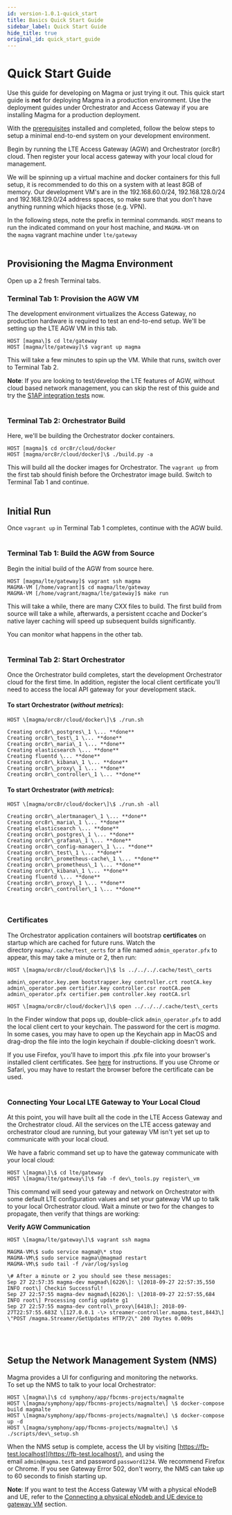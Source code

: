```yaml
---
id: version-1.0.1-quick_start
title: Basics Quick Start Guide
sidebar_label: Quick Start Guide
hide_title: true
original_id: quick_start_guide
---
```

# Quick Start Guide

Use this guide for developing on Magma or just trying it out. This quick
start guide is **not** for deploying Magma in a production environment.
Use the deployment guides under Orchestrator and Access Gateway if you
are installing Magma for a production deployment.

With the [prerequisites](https://facebookincubator.github.io/magma/docs/basics/prerequisites) installed
and completed, follow the below steps to setup a minimal end-to-end
system on your development environment.

Begin by running the LTE Access Gateway (AGW) and Orchestrator (orc8r)
cloud. Then register your local access gateway with your local cloud for
management.

We will be spinning up a virtual machine and docker containers for this
full setup, it is recommended to do this on a system with at least 8GB
of memory. Our development VM's are in the 192.168.60.0/24,
192.168.128.0/24 and 192.168.129.0/24 address spaces, so make sure that
you don't have anything running which hijacks those (e.g. VPN).

In the following steps, note the prefix in terminal commands. ```HOST``` means
to run the indicated command on your host machine, and ```MAGMA-VM``` on
the ```magma``` vagrant machine under ```lte/gateway```<br/><br/>

## Provisioning the Magma Environment

Open up a 2 fresh Terminal tabs.<br/>

### Terminal Tab 1: Provision the AGW VM

The development environment virtualizes the Access Gateway, no
production hardware is required to test an end-to-end setup. We\'ll be
setting up the LTE AGW VM in this tab.

~~~
HOST [magma\]$ cd lte/gateway
HOST [magma/lte/gateway]\$ vagrant up magma
~~~

This will take a few minutes to spin up the VM. While that runs, switch
over to Terminal Tab 2.

**Note**: If you are looking to test/develop the LTE features of AGW,
without cloud based network management, you can skip the rest of this
guide and try the [S1AP integration
tests](https://facebookincubator.github.io/magma/docs/next/lte/s1ap_tests) now.<br/><br/>

### Terminal Tab 2: Orchestrator Build

Here, we\'ll be building the Orchestrator docker containers.

```
HOST [magma]$ cd orc8r/cloud/docker
HOST [magma/orc8r/cloud/docker]\$ ./build.py -a
```

This will build all the docker images for Orchestrator.
The ```vagrant up``` from the first tab should finish before the Orchestrator
image build. Switch to Terminal Tab 1 and continue.<br/><br/>

## Initial Run

Once ```vagrant up``` in Terminal Tab 1 completes, continue with the AGW build.<br/><br/>


### Terminal Tab 1: Build the AGW from Source

Begin the initial build of the AGW from source here.

```
HOST [magma/lte/gateway]$ vagrant ssh magma
MAGMA-VM [/home/vagrant]$ cd magma/lte/gateway
MAGMA-VM [/home/vagrant/magma/lte/gateway]$ make run
```

This will take a while, there are many CXX files to build. The first
build from source will take a while, afterwards, a persistent ccache and
Docker\'s native layer caching will speed up subsequent builds
significantly.

You can monitor what happens in the other tab.<br/><br/>

### Terminal Tab 2: Start Orchestrator

Once the Orchestrator build completes, start the development
Orchestrator cloud for the first time. In addition, register the local
client certificate you\'ll need to access the local API gateway for your
development stack.

#### To start Orchestrator (*without metrics*):

```
HOST \[magma/orc8r/cloud/docker\]\$ ./run.sh

Creating orc8r\_postgres\_1 \... **done**
Creating orc8r\_test\_1 \... **done**
Creating orc8r\_maria\_1 \... **done**
Creating elasticsearch \... **done**
Creating fluentd \... **done**
Creating orc8r\_kibana\_1 \... **done**
Creating orc8r\_proxy\_1 \... **done**
Creating orc8r\_controller\_1 \... **done**
```

#### To start Orchestrator (*with metrics*):

```
HOST \[magma/orc8r/cloud/docker\]\$ ./run.sh -all

Creating orc8r\_alertmanager\_1 \... **done**
Creating orc8r\_maria\_1 \... **done**
Creating elasticsearch \... **done**
Creating orc8r\_postgres\_1 \... **done**
Creating orc8r\_grafana\_1 \... **done**
Creating orc8r\_config-manager\_1 \... **done**
Creating orc8r\_test\_1 \... **done**
Creating orc8r\_prometheus-cache\_1 \... **done**
Creating orc8r\_prometheus\_1 \... **done**
Creating orc8r\_kibana\_1 \... **done**
Creating fluentd \... **done**
Creating orc8r\_proxy\_1 \... **done**
Creating orc8r\_controller\_1 \... **done**
```
<br/>

### Certificates

The Orchestrator application containers will bootstrap **certificates**
on startup which are cached for future runs. Watch the
directory ```magma/.cache/test_certs``` for a file
named ```admin_operator.pfx``` to appear, this may take a minute or 2, then
run:

```
HOST \[magma/orc8r/cloud/docker\]\$ ls ../../../.cache/test\_certs

admin\_operator.key.pem bootstrapper.key controller.crt rootCA.key
admin\_operator.pem certifier.key controller.csr rootCA.pem
admin\_operator.pfx certifier.pem controller.key rootCA.srl

HOST \[magma/orc8r/cloud/docker\]\$ open ../../../.cache/test\_certs
```

In the Finder window that pops up, double-click ```admin_operator.pfx``` to
add the local client cert to your keychain. The password for the cert is
*magma*. In some cases, you may have to open up the Keychain app in
MacOS and drag-drop the file into the login keychain if double-clicking
doesn\'t work.

If you use Firefox, you\'ll have to import this .pfx file into your
browser\'s installed client certificates.
See [here](https://support.globalsign.com/customer/en/portal/articles/1211486-install-client-digital-certificate---firefox-for-windows) for
instructions. If you use Chrome or Safari, you may have to restart the
browser before the certificate can be used.<br/><br/>

### Connecting Your Local LTE Gateway to Your Local Cloud

At this point, you will have built all the code in the LTE Access
Gateway and the Orchestrator cloud. All the services on the LTE access
gateway and orchestrator cloud are running, but your gateway VM isn\'t
yet set up to communicate with your local cloud.

We have a fabric command set up to have the gateway communicate with
your local cloud:

```
HOST \[magma\]\$ cd lte/gateway
HOST \[magma/lte/gateway\]\$ fab -f dev\_tools.py register\_vm
```

This command will seed your gateway and network on Orchestrator with
some default LTE configuration values and set your gateway VM up to talk
to your local Orchestrator cloud. Wait a minute or two for the changes
to propagate, then verify that things are working:

**Verify AGW Communication**

```
HOST \[magma/lte/gateway\]\$ vagrant ssh magma

MAGMA-VM\$ sudo service magma@\* stop
MAGMA-VM\$ sudo service magma\@magmad restart
MAGMA-VM\$ sudo tail -f /var/log/syslog

\# After a minute or 2 you should see these messages:
Sep 27 22:57:35 magma-dev magmad\[6226\]: \[2018-09-27 22:57:35,550 INFO root\] Checkin Successful!
Sep 27 22:57:55 magma-dev magmad\[6226\]: \[2018-09-27 22:57:55,684 INFO root\] Processing config update g1
Sep 27 22:57:55 magma-dev control\_proxy\[6418\]: 2018-09-27T22:57:55.683Z \[127.0.0.1 -\> streamer-controller.magma.test,8443\] \"POST /magma.Streamer/GetUpdates HTTP/2\" 200 7bytes 0.009s
```
<br/><br/>
## Setup the Network Management System (NMS)

Magma provides a UI for configuring and monitoring the networks.\
To set up the NMS to talk to your local Orchestrator:

```
HOST \[magma\]\$ cd symphony/app/fbcnms-projects/magmalte
HOST \[magma/symphony/app/fbcnms-projects/magmalte\] \$ docker-compose build magmalte
HOST \[magma/symphony/app/fbcnms-projects/magmalte\] \$ docker-compose up -d
HOST \[magma/symphony/app/fbcnms-projects/magmalte\] \$ ./scripts/dev\_setup.sh
```

When the NMS setup is complete, access the UI by
visiting [https://fb-test.localhost](https://fb-test.localhost/), and
using the email ```admin@magma.test``` and password ```password1234```. We
recommend Firefox or Chrome. If you see Gateway Error 502, don\'t worry,
the NMS can take up to 60 seconds to finish starting up.

**Note**: If you want to test the Access Gateway VM with a physical
eNodeB and UE, refer to the [Connecting a physical eNodeb and UE device
to gateway
VM](https://facebookincubator.github.io/magma/docs/next/lte/dev_notes#connecting-a-physical-enodeb-and-ue-to-gateway-vm) section.
